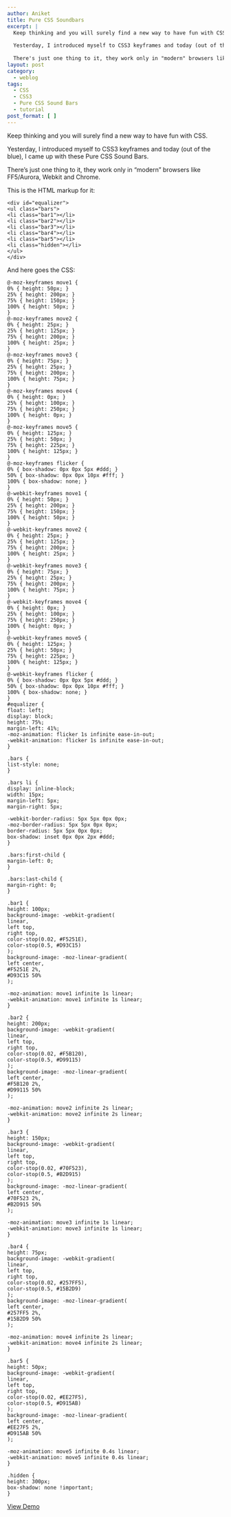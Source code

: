 ```yaml
---
author: Aniket
title: Pure CSS Soundbars
excerpt: |
  Keep thinking and you will surely find a new way to have fun with CSS.
  
  Yesterday, I introduced myself to CSS3 keyframes and today (out of the blue), I came up with these Pure CSS Sound Bars.
  
  There's just one thing to it, they work only in "modern" browsers like FF5/Aurora, Webkit and Chrome.
layout: post
category:
  - weblog
tags:
  - CSS
  - CSS3
  - Pure CSS Sound Bars
  - tutorial
post_format: [ ]
---
```

Keep thinking and you will surely find a new way to have fun with CSS.

Yesterday, I introduced myself to CSS3 keyframes and today (out of the blue), I came up with these Pure CSS Sound Bars.

There’s just one thing to it, they work only in “modern” browsers like FF5/Aurora, Webkit and Chrome.

This is the HTML markup for it:

    <div id="equalizer">
    <ul class="bars">
    <li class="bar1"></li>
    <li class="bar2"></li>
    <li class="bar3"></li>
    <li class="bar4"></li>
    <li class="bar5"></li>
    <li class="hidden"></li>
    </ul>
    </div>
    

And here goes the CSS:

    @-moz-keyframes move1 {
    0% { height: 50px; }
    25% { height: 200px; }
    75% { height: 150px; }
    100% { height: 50px; }
    }
    @-moz-keyframes move2 {
    0% { height: 25px; }
    25% { height: 125px; }
    75% { height: 200px; }
    100% { height: 25px; }
    }
    @-moz-keyframes move3 {
    0% { height: 75px; }
    25% { height: 25px; }
    75% { height: 200px; }
    100% { height: 75px; }
    }
    @-moz-keyframes move4 {
    0% { height: 0px; }
    25% { height: 100px; }
    75% { height: 250px; }
    100% { height: 0px; }
    }
    @-moz-keyframes move5 {
    0% { height: 125px; }
    25% { height: 50px; }
    75% { height: 225px; }
    100% { height: 125px; }
    }
    @-moz-keyframes flicker {
    0% { box-shadow: 0px 0px 5px #ddd; }
    50% { box-shadow: 0px 0px 10px #fff; }
    100% { box-shadow: none; }
    }
    @-webkit-keyframes move1 {
    0% { height: 50px; }
    25% { height: 200px; }
    75% { height: 150px; }
    100% { height: 50px; }
    }
    @-webkit-keyframes move2 {
    0% { height: 25px; }
    25% { height: 125px; }
    75% { height: 200px; }
    100% { height: 25px; }
    }
    @-webkit-keyframes move3 {
    0% { height: 75px; }
    25% { height: 25px; }
    75% { height: 200px; }
    100% { height: 75px; }
    }
    @-webkit-keyframes move4 {
    0% { height: 0px; }
    25% { height: 100px; }
    75% { height: 250px; }
    100% { height: 0px; }
    }
    @-webkit-keyframes move5 {
    0% { height: 125px; }
    25% { height: 50px; }
    75% { height: 225px; }
    100% { height: 125px; }
    }
    @-webkit-keyframes flicker {
    0% { box-shadow: 0px 0px 5px #ddd; }
    50% { box-shadow: 0px 0px 10px #fff; }
    100% { box-shadow: none; }
    }
    #equalizer {
    float: left;
    display: block;
    height: 75%;
    margin-left: 41%;
    -moz-animation: flicker 1s infinite ease-in-out;
    -webkit-animation: flicker 1s infinite ease-in-out;
    }
    
    .bars {
    list-style: none;
    }
    
    .bars li {
    display: inline-block;
    width: 15px;
    margin-left: 5px;
    margin-right: 5px;
    
    -webkit-border-radius: 5px 5px 0px 0px;
    -moz-border-radius: 5px 5px 0px 0px;
    border-radius: 5px 5px 0px 0px;
    box-shadow: inset 0px 0px 2px #ddd;
    }
    
    .bars:first-child {
    margin-left: 0;
    }
    
    .bars:last-child {
    margin-right: 0;
    }
    
    .bar1 {
    height: 100px;
    background-image: -webkit-gradient(
    linear,
    left top,
    right top,
    color-stop(0.02, #F5251E),
    color-stop(0.5, #D93C15)
    );
    background-image: -moz-linear-gradient(
    left center,
    #F5251E 2%,
    #D93C15 50%
    );
    
    -moz-animation: move1 infinite 1s linear;
    -webkit-animation: move1 infinite 1s linear;
    }
    
    .bar2 {
    height: 200px;
    background-image: -webkit-gradient(
    linear,
    left top,
    right top,
    color-stop(0.02, #F5B120),
    color-stop(0.5, #D99115)
    );
    background-image: -moz-linear-gradient(
    left center,
    #F5B120 2%,
    #D99115 50%
    );
    
    -moz-animation: move2 infinite 2s linear;
    -webkit-animation: move2 infinite 2s linear;
    }
    
    .bar3 {
    height: 150px;
    background-image: -webkit-gradient(
    linear,
    left top,
    right top,
    color-stop(0.02, #70F523),
    color-stop(0.5, #B2D915)
    );
    background-image: -moz-linear-gradient(
    left center,
    #70F523 2%,
    #B2D915 50%
    );
    
    -moz-animation: move3 infinite 1s linear;
    -webkit-animation: move3 infinite 1s linear;
    }
    
    .bar4 {
    height: 75px;
    background-image: -webkit-gradient(
    linear,
    left top,
    right top,
    color-stop(0.02, #257FF5),
    color-stop(0.5, #15B2D9)
    );
    background-image: -moz-linear-gradient(
    left center,
    #257FF5 2%,
    #15B2D9 50%
    );
    
    -moz-animation: move4 infinite 2s linear;
    -webkit-animation: move4 infinite 2s linear;
    }
    
    .bar5 {
    height: 50px;
    background-image: -webkit-gradient(
    linear,
    left top,
    right top,
    color-stop(0.02, #EE27F5),
    color-stop(0.5, #D915AB)
    );
    background-image: -moz-linear-gradient(
    left center,
    #EE27F5 2%,
    #D915AB 50%
    );
    
    -moz-animation: move5 infinite 0.4s linear;
    -webkit-animation: move5 infinite 0.4s linear;
    }
    
    .hidden {
    height: 300px;
    box-shadow: none !important;
    }

[View Demo][1]

 [1]: https://developer.mozilla.org/en-US/demos/detail/pure-css-sound-bars/launch "Pure CSS Sound Bars"